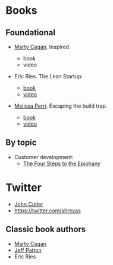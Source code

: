 # Books

## Foundational

- [Marty Cagan](https://twitter.com/cagan). Inspired.
  - book
  - video

- Eric Ries. The Lean Startup:
  - [book](https://www.amazon.com/Lean-Startup-Entrepreneurs-Continuous-Innovation/dp/0307887898)
  - [video](https://www.youtube.com/watch?v=fEvKo90qBns)

- [Melissa Perri](https://twitter.com/lissijean). Escaping the build trap.
  - [book](https://www.amazon.com/Escaping-Build-Trap-Effective-Management-ebook-dp-B07K3QBWG1/dp/B07K3QBWG1/ref=mt_other?_encoding=UTF8&me=&qid=)
  - [video](https://vimeo.com/224453335)

## By topic

- Customer development: 
  - [The Four Steps to the Epiphany](https://www.amazon.com/Four-Steps-Epiphany-Successful-Strategies-dp-1119690358/dp/1119690358/ref=dp_ob_title_bk?asin=1119690358&revisionId=&format=4&depth=1)

# Twitter

- [John Cutler](https://twitter.com/johncutlefish)
- https://twitter.com/shreyas

## Classic book authors

- [Marty Cagan](https://twitter.com/cagan)
- [Jeff Patton](https://twitter.com/jeffpatton)
- Eric Ries
